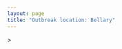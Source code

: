 ```yaml
---
layout: page
title: "Outbreak location: Bellary"
---
```

<div id="mapid">
<script src="https://buda-magenta.github.io/hazard_map/load_map.js"></script>
><script>
var marker_outbreak = L.marker([15.143395, 76.919388],{"autoPan": true}).addTo(map); marker_outbreak.bindTooltip("Bellary").openTooltip();

var circle_1 = L.circle([15.266493, 76.387230], {"pane": "markerPane", "color": "red", "fill": true, "fillOpacity": 0.2, "fillRule": "evenodd", "lineCap": "round", "lineJoin": "round", "opacity": 1.0, "radius": 336406, "stroke": true, "weight": 2}).addTo(map);
circle_1.bindTooltip("Hospet<br>rank: 1<br>hazard index: 0.084102")

var circle_2 = L.circle([15.426365, 75.630079], {"pane": "markerPane", "color": "red", "fill": true, "fillOpacity": 0.2, "fillRule": "evenodd", "lineCap": "round", "lineJoin": "round", "opacity": 1.0, "radius": 221209, "stroke": true, "weight": 2}).addTo(map);
circle_2.bindTooltip("Gadag<br>rank: 2<br>hazard index: 0.055302")

var circle_3 = L.circle([15.119651, 77.455290], {"pane": "markerPane", "color": "red", "fill": true, "fillOpacity": 0.2, "fillRule": "evenodd", "lineCap": "round", "lineJoin": "round", "opacity": 1.0, "radius": 134481, "stroke": true, "weight": 2}).addTo(map);
circle_3.bindTooltip("Guntakal<br>rank: 3<br>hazard index: 0.033620")

var circle_4 = L.circle([15.351838, 75.137985], {"pane": "markerPane", "color": "red", "fill": true, "fillOpacity": 0.2, "fillRule": "evenodd", "lineCap": "round", "lineJoin": "round", "opacity": 1.0, "radius": 118930, "stroke": true, "weight": 2}).addTo(map);
circle_4.bindTooltip("Hubli<br>rank: 4<br>hazard index: 0.029733")

var circle_5 = L.circle([14.475294, 78.821686], {"pane": "markerPane", "color": "red", "fill": true, "fillOpacity": 0.2, "fillRule": "evenodd", "lineCap": "round", "lineJoin": "round", "opacity": 1.0, "radius": 92094, "stroke": true, "weight": 2}).addTo(map);
circle_5.bindTooltip("Kadapa<br>rank: 5<br>hazard index: 0.023024")

var circle_6 = L.circle([14.226644, 76.400512], {"pane": "markerPane", "color": "red", "fill": true, "fillOpacity": 0.2, "fillRule": "evenodd", "lineCap": "round", "lineJoin": "round", "opacity": 1.0, "radius": 81750, "stroke": true, "weight": 2}).addTo(map);
circle_6.bindTooltip("Chitradurga<br>rank: 6<br>hazard index: 0.020438")

var circle_7 = L.circle([13.826383, 77.493772], {"pane": "markerPane", "color": "red", "fill": true, "fillOpacity": 0.2, "fillRule": "evenodd", "lineCap": "round", "lineJoin": "round", "opacity": 1.0, "radius": 80431, "stroke": true, "weight": 2}).addTo(map);
circle_7.bindTooltip("Hindupur<br>rank: 7<br>hazard index: 0.020108")

var circle_8 = L.circle([14.466127, 75.920636], {"pane": "markerPane", "color": "red", "fill": true, "fillOpacity": 0.2, "fillRule": "evenodd", "lineCap": "round", "lineJoin": "round", "opacity": 1.0, "radius": 46436, "stroke": true, "weight": 2}).addTo(map);
circle_8.bindTooltip("Davanagere<br>rank: 8<br>hazard index: 0.011609")

var circle_9 = L.circle([15.830925, 78.042537], {"pane": "markerPane", "color": "red", "fill": true, "fillOpacity": 0.2, "fillRule": "evenodd", "lineCap": "round", "lineJoin": "round", "opacity": 1.0, "radius": 45346, "stroke": true, "weight": 2}).addTo(map);
circle_9.bindTooltip("Kurnool<br>rank: 9<br>hazard index: 0.011337")

var circle_10 = L.circle([13.932609, 75.574978], {"pane": "markerPane", "color": "red", "fill": true, "fillOpacity": 0.2, "fillRule": "evenodd", "lineCap": "round", "lineJoin": "round", "opacity": 1.0, "radius": 42743, "stroke": true, "weight": 2}).addTo(map);
circle_10.bindTooltip("Shimoga<br>rank: 10<br>hazard index: 0.010686")

var circle_11 = L.circle([14.906956, 78.009707], {"pane": "markerPane", "color": "red", "fill": true, "fillOpacity": 0.2, "fillRule": "evenodd", "lineCap": "round", "lineJoin": "round", "opacity": 1.0, "radius": 41867, "stroke": true, "weight": 2}).addTo(map);
circle_11.bindTooltip("Tadipatri<br>rank: 11<br>hazard index: 0.010467")

var circle_12 = L.circle([15.475377, 78.478558], {"pane": "markerPane", "color": "red", "fill": true, "fillOpacity": 0.2, "fillRule": "evenodd", "lineCap": "round", "lineJoin": "round", "opacity": 1.0, "radius": 29723, "stroke": true, "weight": 2}).addTo(map);
circle_12.bindTooltip("Nandyal<br>rank: 12<br>hazard index: 0.007431")

var circle_13 = L.circle([13.631637, 79.423171], {"pane": "markerPane", "color": "red", "fill": true, "fillOpacity": 0.2, "fillRule": "evenodd", "lineCap": "round", "lineJoin": "round", "opacity": 1.0, "radius": 22457, "stroke": true, "weight": 2}).addTo(map);
circle_13.bindTooltip("Tirupati<br>rank: 13<br>hazard index: 0.005614")

var circle_14 = L.circle([14.752266, 78.548552], {"pane": "markerPane", "color": "red", "fill": true, "fillOpacity": 0.2, "fillRule": "evenodd", "lineCap": "round", "lineJoin": "round", "opacity": 1.0, "radius": 21951, "stroke": true, "weight": 2}).addTo(map);
circle_14.bindTooltip("Proddatur<br>rank: 14<br>hazard index: 0.005488")

var circle_15 = L.circle([15.631900, 77.275900], {"pane": "markerPane", "color": "red", "fill": true, "fillOpacity": 0.2, "fillRule": "evenodd", "lineCap": "round", "lineJoin": "round", "opacity": 1.0, "radius": 20019, "stroke": true, "weight": 2}).addTo(map);
circle_15.bindTooltip("Adoni<br>rank: 15<br>hazard index: 0.005005")

var circle_16 = L.circle([16.508759, 80.618510], {"pane": "markerPane", "color": "red", "fill": true, "fillOpacity": 0.2, "fillRule": "evenodd", "lineCap": "round", "lineJoin": "round", "opacity": 1.0, "radius": 15885, "stroke": true, "weight": 2}).addTo(map);
circle_16.bindTooltip("Vijayawada<br>rank: 16<br>hazard index: 0.003971")

var circle_17 = L.circle([14.654623, 77.556260], {"pane": "markerPane", "color": "red", "fill": true, "fillOpacity": 0.2, "fillRule": "evenodd", "lineCap": "round", "lineJoin": "round", "opacity": 1.0, "radius": 15880, "stroke": true, "weight": 2}).addTo(map);
circle_17.bindTooltip("Anantapur<br>rank: 17<br>hazard index: 0.003970")

var circle_18 = L.circle([12.979120, 77.591300], {"pane": "markerPane", "color": "red", "fill": true, "fillOpacity": 0.2, "fillRule": "evenodd", "lineCap": "round", "lineJoin": "round", "opacity": 1.0, "radius": 13447, "stroke": true, "weight": 2}).addTo(map);
circle_18.bindTooltip("Bangalore<br>rank: 18<br>hazard index: 0.003362")

var circle_19 = L.circle([14.625888, 75.635724], {"pane": "markerPane", "color": "red", "fill": true, "fillOpacity": 0.2, "fillRule": "evenodd", "lineCap": "round", "lineJoin": "round", "opacity": 1.0, "radius": 12248, "stroke": true, "weight": 2}).addTo(map);
circle_19.bindTooltip("Ranibennur<br>rank: 19<br>hazard index: 0.003062")

var circle_20 = L.circle([15.431506, 76.532774], {"pane": "markerPane", "color": "red", "fill": true, "fillOpacity": 0.2, "fillRule": "evenodd", "lineCap": "round", "lineJoin": "round", "opacity": 1.0, "radius": 10456, "stroke": true, "weight": 2}).addTo(map);
circle_20.bindTooltip("Gangawati<br>rank: 20<br>hazard index: 0.002614")

var circle_21 = L.circle([16.291519, 80.454159], {"pane": "markerPane", "color": "red", "fill": true, "fillOpacity": 0.2, "fillRule": "evenodd", "lineCap": "round", "lineJoin": "round", "opacity": 1.0, "radius": 9848, "stroke": true, "weight": 2}).addTo(map);
circle_21.bindTooltip("Guntur<br>rank: 21<br>hazard index: 0.002462")

var circle_22 = L.circle([14.422347, 77.720069], {"pane": "markerPane", "color": "red", "fill": true, "fillOpacity": 0.2, "fillRule": "evenodd", "lineCap": "round", "lineJoin": "round", "opacity": 1.0, "radius": 8136, "stroke": true, "weight": 2}).addTo(map);
circle_22.bindTooltip("Dharmavaram<br>rank: 22<br>hazard index: 0.002034")

var circle_23 = L.circle([16.083333, 77.166667], {"pane": "markerPane", "color": "red", "fill": true, "fillOpacity": 0.2, "fillRule": "evenodd", "lineCap": "round", "lineJoin": "round", "opacity": 1.0, "radius": 8079, "stroke": true, "weight": 2}).addTo(map);
circle_23.bindTooltip("Raichur<br>rank: 23<br>hazard index: 0.002020")

var circle_24 = L.circle([15.857267, 74.506934], {"pane": "markerPane", "color": "red", "fill": true, "fillOpacity": 0.2, "fillRule": "evenodd", "lineCap": "round", "lineJoin": "round", "opacity": 1.0, "radius": 8079, "stroke": true, "weight": 2}).addTo(map);
circle_24.bindTooltip("Belgaum<br>rank: 24<br>hazard index: 0.002020")

var circle_25 = L.circle([16.185317, 75.696792], {"pane": "markerPane", "color": "red", "fill": true, "fillOpacity": 0.2, "fillRule": "evenodd", "lineCap": "round", "lineJoin": "round", "opacity": 1.0, "radius": 7815, "stroke": true, "weight": 2}).addTo(map);
circle_25.bindTooltip("Bagalkot<br>rank: 25<br>hazard index: 0.001954")

var circle_26 = L.circle([17.849907, 75.276320], {"pane": "markerPane", "color": "red", "fill": true, "fillOpacity": 0.2, "fillRule": "evenodd", "lineCap": "round", "lineJoin": "round", "opacity": 1.0, "radius": 7368, "stroke": true, "weight": 2}).addTo(map);
circle_26.bindTooltip("Solapur<br>rank: 26<br>hazard index: 0.001842")

var circle_27 = L.circle([17.388786, 78.461065], {"pane": "markerPane", "color": "red", "fill": true, "fillOpacity": 0.2, "fillRule": "evenodd", "lineCap": "round", "lineJoin": "round", "opacity": 1.0, "radius": 6910, "stroke": true, "weight": 2}).addTo(map);
circle_27.bindTooltip("Hyderabad<br>rank: 27<br>hazard index: 0.001728")

var circle_28 = L.circle([18.793568, 80.815939], {"pane": "markerPane", "color": "red", "fill": true, "fillOpacity": 0.2, "fillRule": "evenodd", "lineCap": "round", "lineJoin": "round", "opacity": 1.0, "radius": 5412, "stroke": true, "weight": 2}).addTo(map);
circle_28.bindTooltip("Bijapur<br>rank: 28<br>hazard index: 0.001353")

var circle_29 = L.circle([16.850253, 74.594888], {"pane": "markerPane", "color": "red", "fill": true, "fillOpacity": 0.2, "fillRule": "evenodd", "lineCap": "round", "lineJoin": "round", "opacity": 1.0, "radius": 4846, "stroke": true, "weight": 2}).addTo(map);
circle_29.bindTooltip("Sangli<br>rank: 29<br>hazard index: 0.001212")

var circle_30 = L.circle([13.573260, 78.479146], {"pane": "markerPane", "color": "red", "fill": true, "fillOpacity": 0.2, "fillRule": "evenodd", "lineCap": "round", "lineJoin": "round", "opacity": 1.0, "radius": 4608, "stroke": true, "weight": 2}).addTo(map);
circle_30.bindTooltip("Madanapalle<br>rank: 30<br>hazard index: 0.001152")

var circle_31 = L.circle([16.702841, 74.240533], {"pane": "markerPane", "color": "red", "fill": true, "fillOpacity": 0.2, "fillRule": "evenodd", "lineCap": "round", "lineJoin": "round", "opacity": 1.0, "radius": 4171, "stroke": true, "weight": 2}).addTo(map);
circle_31.bindTooltip("Kolhapur<br>rank: 31<br>hazard index: 0.001043")

var circle_32 = L.circle([14.449372, 79.987376], {"pane": "markerPane", "color": "red", "fill": true, "fillOpacity": 0.2, "fillRule": "evenodd", "lineCap": "round", "lineJoin": "round", "opacity": 1.0, "radius": 4119, "stroke": true, "weight": 2}).addTo(map);
circle_32.bindTooltip("Nellore<br>rank: 32<br>hazard index: 0.001030")

var circle_33 = L.circle([15.398403, 73.812918], {"pane": "markerPane", "color": "red", "fill": true, "fillOpacity": 0.2, "fillRule": "evenodd", "lineCap": "round", "lineJoin": "round", "opacity": 1.0, "radius": 3915, "stroke": true, "weight": 2}).addTo(map);
circle_33.bindTooltip("Vasco Da Gama<br>rank: 33<br>hazard index: 0.000979")

var circle_34 = L.circle([17.166667, 77.083333], {"pane": "markerPane", "color": "red", "fill": true, "fillOpacity": 0.2, "fillRule": "evenodd", "lineCap": "round", "lineJoin": "round", "opacity": 1.0, "radius": 3526, "stroke": true, "weight": 2}).addTo(map);
circle_34.bindTooltip("Gulbarga<br>rank: 34<br>hazard index: 0.000882")

var circle_35 = L.circle([12.869810, 74.843008], {"pane": "markerPane", "color": "red", "fill": true, "fillOpacity": 0.2, "fillRule": "evenodd", "lineCap": "round", "lineJoin": "round", "opacity": 1.0, "radius": 3425, "stroke": true, "weight": 2}).addTo(map);
circle_35.bindTooltip("Mangalore<br>rank: 35<br>hazard index: 0.000856")

var circle_36 = L.circle([19.075990, 72.877393], {"pane": "markerPane", "color": "red", "fill": true, "fillOpacity": 0.2, "fillRule": "evenodd", "lineCap": "round", "lineJoin": "round", "opacity": 1.0, "radius": 2783, "stroke": true, "weight": 2}).addTo(map);
circle_36.bindTooltip("Mumbai<br>rank: 36<br>hazard index: 0.000696")

var circle_37 = L.circle([12.305183, 76.655361], {"pane": "markerPane", "color": "red", "fill": true, "fillOpacity": 0.2, "fillRule": "evenodd", "lineCap": "round", "lineJoin": "round", "opacity": 1.0, "radius": 2740, "stroke": true, "weight": 2}).addTo(map);
circle_37.bindTooltip("Mysore<br>rank: 37<br>hazard index: 0.000685")

var circle_38 = L.circle([16.695935, 74.455575], {"pane": "markerPane", "color": "red", "fill": true, "fillOpacity": 0.2, "fillRule": "evenodd", "lineCap": "round", "lineJoin": "round", "opacity": 1.0, "radius": 2183, "stroke": true, "weight": 2}).addTo(map);
circle_38.bindTooltip("Ichalkaranji<br>rank: 38<br>hazard index: 0.000546")

var circle_39 = L.circle([13.160105, 79.155551], {"pane": "markerPane", "color": "red", "fill": true, "fillOpacity": 0.2, "fillRule": "evenodd", "lineCap": "round", "lineJoin": "round", "opacity": 1.0, "radius": 2023, "stroke": true, "weight": 2}).addTo(map);
circle_39.bindTooltip("Chittoor<br>rank: 39<br>hazard index: 0.000506")

var circle_40 = L.circle([13.083694, 80.270186], {"pane": "markerPane", "color": "red", "fill": true, "fillOpacity": 0.2, "fillRule": "evenodd", "lineCap": "round", "lineJoin": "round", "opacity": 1.0, "radius": 1990, "stroke": true, "weight": 2}).addTo(map);
circle_40.bindTooltip("Chennai<br>rank: 40<br>hazard index: 0.000498")

var circle_41 = L.circle([16.238924, 80.047288], {"pane": "markerPane", "color": "red", "fill": true, "fillOpacity": 0.2, "fillRule": "evenodd", "lineCap": "round", "lineJoin": "round", "opacity": 1.0, "radius": 1758, "stroke": true, "weight": 2}).addTo(map);
circle_41.bindTooltip("Narasaraopet<br>rank: 41<br>hazard index: 0.000440")

var circle_42 = L.circle([20.166670, 79.172114], {"pane": "markerPane", "color": "red", "fill": true, "fillOpacity": 0.2, "fillRule": "evenodd", "lineCap": "round", "lineJoin": "round", "opacity": 1.0, "radius": 1220, "stroke": true, "weight": 2}).addTo(map);
circle_42.bindTooltip("Bhadravati<br>rank: 42<br>hazard index: 0.000305")

var circle_43 = L.circle([17.723128, 83.301284], {"pane": "markerPane", "color": "red", "fill": true, "fillOpacity": 0.2, "fillRule": "evenodd", "lineCap": "round", "lineJoin": "round", "opacity": 1.0, "radius": 1164, "stroke": true, "weight": 2}).addTo(map);
circle_43.bindTooltip("Visakhapatnam<br>rank: 43<br>hazard index: 0.000291")

var circle_44 = L.circle([16.237773, 80.646422], {"pane": "markerPane", "color": "red", "fill": true, "fillOpacity": 0.2, "fillRule": "evenodd", "lineCap": "round", "lineJoin": "round", "opacity": 1.0, "radius": 983, "stroke": true, "weight": 2}).addTo(map);
circle_44.bindTooltip("Tenali<br>rank: 44<br>hazard index: 0.000246")

var circle_45 = L.circle([16.432998, 80.993715], {"pane": "markerPane", "color": "red", "fill": true, "fillOpacity": 0.2, "fillRule": "evenodd", "lineCap": "round", "lineJoin": "round", "opacity": 1.0, "radius": 897, "stroke": true, "weight": 2}).addTo(map);
circle_45.bindTooltip("Gudivada<br>rank: 45<br>hazard index: 0.000224")

var circle_46 = L.circle([22.541418, 88.357691], {"pane": "markerPane", "color": "red", "fill": true, "fillOpacity": 0.2, "fillRule": "evenodd", "lineCap": "round", "lineJoin": "round", "opacity": 1.0, "radius": 832, "stroke": true, "weight": 2}).addTo(map);
circle_46.bindTooltip("Kolkata<br>rank: 46<br>hazard index: 0.000208")

var circle_47 = L.circle([16.094950, 80.165878], {"pane": "markerPane", "color": "red", "fill": true, "fillOpacity": 0.2, "fillRule": "evenodd", "lineCap": "round", "lineJoin": "round", "opacity": 1.0, "radius": 725, "stroke": true, "weight": 2}).addTo(map);
circle_47.bindTooltip("Chilakaluripet<br>rank: 47<br>hazard index: 0.000181")

var circle_48 = L.circle([16.181939, 81.135130], {"pane": "markerPane", "color": "red", "fill": true, "fillOpacity": 0.2, "fillRule": "evenodd", "lineCap": "round", "lineJoin": "round", "opacity": 1.0, "radius": 666, "stroke": true, "weight": 2}).addTo(map);
circle_48.bindTooltip("Machilipatnam<br>rank: 48<br>hazard index: 0.000167")

var circle_49 = L.circle([18.521428, 73.854454], {"pane": "markerPane", "color": "red", "fill": true, "fillOpacity": 0.2, "fillRule": "evenodd", "lineCap": "round", "lineJoin": "round", "opacity": 1.0, "radius": 666, "stroke": true, "weight": 2}).addTo(map);
circle_49.bindTooltip("Pune<br>rank: 49<br>hazard index: 0.000167")

var circle_50 = L.circle([15.507554, 80.060800], {"pane": "markerPane", "color": "red", "fill": true, "fillOpacity": 0.2, "fillRule": "evenodd", "lineCap": "round", "lineJoin": "round", "opacity": 1.0, "radius": 659, "stroke": true, "weight": 2}).addTo(map);
circle_50.bindTooltip("Ongole<br>rank: 50<br>hazard index: 0.000165")

var circle_51 = L.circle([13.318014, 75.773874], {"pane": "markerPane", "color": "red", "fill": true, "fillOpacity": 0.2, "fillRule": "evenodd", "lineCap": "round", "lineJoin": "round", "opacity": 1.0, "radius": 639, "stroke": true, "weight": 2}).addTo(map);
circle_51.bindTooltip("Chikmagalur<br>rank: 51<br>hazard index: 0.000160")

var circle_52 = L.circle([16.542769, 81.527344], {"pane": "markerPane", "color": "red", "fill": true, "fillOpacity": 0.2, "fillRule": "evenodd", "lineCap": "round", "lineJoin": "round", "opacity": 1.0, "radius": 555, "stroke": true, "weight": 2}).addTo(map);
circle_52.bindTooltip("Bhimavaram<br>rank: 52<br>hazard index: 0.000139")

var circle_53 = L.circle([19.250000, 74.750000], {"pane": "markerPane", "color": "red", "fill": true, "fillOpacity": 0.2, "fillRule": "evenodd", "lineCap": "round", "lineJoin": "round", "opacity": 1.0, "radius": 500, "stroke": true, "weight": 2}).addTo(map);
circle_53.bindTooltip("Ahmadnagar<br>rank: 53<br>hazard index: 0.000125")

var circle_54 = L.circle([17.910400, 77.519900], {"pane": "markerPane", "color": "red", "fill": true, "fillOpacity": 0.2, "fillRule": "evenodd", "lineCap": "round", "lineJoin": "round", "opacity": 1.0, "radius": 491, "stroke": true, "weight": 2}).addTo(map);
circle_54.bindTooltip("Bidar<br>rank: 54<br>hazard index: 0.000123")

var circle_55 = L.circle([16.743454, 77.992319], {"pane": "markerPane", "color": "red", "fill": true, "fillOpacity": 0.2, "fillRule": "evenodd", "lineCap": "round", "lineJoin": "round", "opacity": 1.0, "radius": 487, "stroke": true, "weight": 2}).addTo(map);
circle_55.bindTooltip("Mahbubnagar<br>rank: 55<br>hazard index: 0.000122")

var circle_56 = L.circle([13.340077, 77.100621], {"pane": "markerPane", "color": "red", "fill": true, "fillOpacity": 0.2, "fillRule": "evenodd", "lineCap": "round", "lineJoin": "round", "opacity": 1.0, "radius": 476, "stroke": true, "weight": 2}).addTo(map);
circle_56.bindTooltip("Tumkur<br>rank: 56<br>hazard index: 0.000119")

var circle_57 = L.circle([13.007082, 76.099270], {"pane": "markerPane", "color": "red", "fill": true, "fillOpacity": 0.2, "fillRule": "evenodd", "lineCap": "round", "lineJoin": "round", "opacity": 1.0, "radius": 433, "stroke": true, "weight": 2}).addTo(map);
circle_57.bindTooltip("Hassan<br>rank: 57<br>hazard index: 0.000108")

var circle_58 = L.circle([13.341917, 74.747323], {"pane": "markerPane", "color": "red", "fill": true, "fillOpacity": 0.2, "fillRule": "evenodd", "lineCap": "round", "lineJoin": "round", "opacity": 1.0, "radius": 418, "stroke": true, "weight": 2}).addTo(map);
circle_58.bindTooltip("Udupi<br>rank: 58<br>hazard index: 0.000105")

var circle_59 = L.circle([17.980609, 79.598212], {"pane": "markerPane", "color": "red", "fill": true, "fillOpacity": 0.2, "fillRule": "evenodd", "lineCap": "round", "lineJoin": "round", "opacity": 1.0, "radius": 403, "stroke": true, "weight": 2}).addTo(map);
circle_59.bindTooltip("Warangal<br>rank: 59<br>hazard index: 0.000101")

var circle_60 = L.circle([19.194329, 72.970178], {"pane": "markerPane", "color": "red", "fill": true, "fillOpacity": 0.2, "fillRule": "evenodd", "lineCap": "round", "lineJoin": "round", "opacity": 1.0, "radius": 386, "stroke": true, "weight": 2}).addTo(map);
circle_60.bindTooltip("Thane<br>rank: 60<br>hazard index: 0.000097")

var circle_61 = L.circle([25.335649, 83.007629], {"pane": "markerPane", "color": "red", "fill": true, "fillOpacity": 0.2, "fillRule": "evenodd", "lineCap": "round", "lineJoin": "round", "opacity": 1.0, "radius": 348, "stroke": true, "weight": 2}).addTo(map);
circle_61.bindTooltip("Varanasi<br>rank: 61<br>hazard index: 0.000087")

var circle_62 = L.circle([12.794811, 79.000641], {"pane": "markerPane", "color": "red", "fill": true, "fillOpacity": 0.2, "fillRule": "evenodd", "lineCap": "round", "lineJoin": "round", "opacity": 1.0, "radius": 325, "stroke": true, "weight": 2}).addTo(map);
circle_62.bindTooltip("Vellore<br>rank: 62<br>hazard index: 0.000081")

var circle_63 = L.circle([25.438130, 81.833800], {"pane": "markerPane", "color": "red", "fill": true, "fillOpacity": 0.2, "fillRule": "evenodd", "lineCap": "round", "lineJoin": "round", "opacity": 1.0, "radius": 324, "stroke": true, "weight": 2}).addTo(map);
circle_63.bindTooltip("Allahabad<br>rank: 63<br>hazard index: 0.000081")

var circle_64 = L.circle([25.531031, 78.652689], {"pane": "markerPane", "color": "red", "fill": true, "fillOpacity": 0.2, "fillRule": "evenodd", "lineCap": "round", "lineJoin": "round", "opacity": 1.0, "radius": 309, "stroke": true, "weight": 2}).addTo(map);
circle_64.bindTooltip("Jhansi<br>rank: 64<br>hazard index: 0.000077")

var circle_65 = L.circle([23.160894, 79.949770], {"pane": "markerPane", "color": "red", "fill": true, "fillOpacity": 0.2, "fillRule": "evenodd", "lineCap": "round", "lineJoin": "round", "opacity": 1.0, "radius": 306, "stroke": true, "weight": 2}).addTo(map);
circle_65.bindTooltip("Jabalpur<br>rank: 65<br>hazard index: 0.000077")

var circle_66 = L.circle([28.651718, 77.221939], {"pane": "markerPane", "color": "red", "fill": true, "fillOpacity": 0.2, "fillRule": "evenodd", "lineCap": "round", "lineJoin": "round", "opacity": 1.0, "radius": 274, "stroke": true, "weight": 2}).addTo(map);
circle_66.bindTooltip("Delhi<br>rank: 66<br>hazard index: 0.000069")

var circle_67 = L.circle([12.227213, 79.070156], {"pane": "markerPane", "color": "red", "fill": true, "fillOpacity": 0.2, "fillRule": "evenodd", "lineCap": "round", "lineJoin": "round", "opacity": 1.0, "radius": 249, "stroke": true, "weight": 2}).addTo(map);
circle_67.bindTooltip("Tiruvannamalai<br>rank: 67<br>hazard index: 0.000062")

var circle_68 = L.circle([17.005045, 81.780473], {"pane": "markerPane", "color": "red", "fill": true, "fillOpacity": 0.2, "fillRule": "evenodd", "lineCap": "round", "lineJoin": "round", "opacity": 1.0, "radius": 231, "stroke": true, "weight": 2}).addTo(map);
circle_68.bindTooltip("Rajahmundry<br>rank: 68<br>hazard index: 0.000058")

var circle_69 = L.circle([11.664300, 78.146000], {"pane": "markerPane", "color": "red", "fill": true, "fillOpacity": 0.2, "fillRule": "evenodd", "lineCap": "round", "lineJoin": "round", "opacity": 1.0, "radius": 212, "stroke": true, "weight": 2}).addTo(map);
circle_69.bindTooltip("Salem<br>rank: 69<br>hazard index: 0.000053")

var circle_70 = L.circle([13.137000, 78.133961], {"pane": "markerPane", "color": "red", "fill": true, "fillOpacity": 0.2, "fillRule": "evenodd", "lineCap": "round", "lineJoin": "round", "opacity": 1.0, "radius": 198, "stroke": true, "weight": 2}).addTo(map);
circle_70.bindTooltip("Kolar<br>rank: 70<br>hazard index: 0.000050")

var circle_71 = L.circle([12.955100, 78.269900], {"pane": "markerPane", "color": "red", "fill": true, "fillOpacity": 0.2, "fillRule": "evenodd", "lineCap": "round", "lineJoin": "round", "opacity": 1.0, "radius": 170, "stroke": true, "weight": 2}).addTo(map);
circle_71.bindTooltip("Robertson Pet<br>rank: 71<br>hazard index: 0.000043")

var circle_72 = L.circle([11.258608, 75.778874], {"pane": "markerPane", "color": "red", "fill": true, "fillOpacity": 0.2, "fillRule": "evenodd", "lineCap": "round", "lineJoin": "round", "opacity": 1.0, "radius": 155, "stroke": true, "weight": 2}).addTo(map);
circle_72.bindTooltip("Kozhikode<br>rank: 72<br>hazard index: 0.000039")

var circle_73 = L.circle([20.266777, 85.843559], {"pane": "markerPane", "color": "red", "fill": true, "fillOpacity": 0.2, "fillRule": "evenodd", "lineCap": "round", "lineJoin": "round", "opacity": 1.0, "radius": 155, "stroke": true, "weight": 2}).addTo(map);
circle_73.bindTooltip("Bhubaneswar<br>rank: 73<br>hazard index: 0.000039")

var circle_74 = L.circle([16.943738, 82.235061], {"pane": "markerPane", "color": "red", "fill": true, "fillOpacity": 0.2, "fillRule": "evenodd", "lineCap": "round", "lineJoin": "round", "opacity": 1.0, "radius": 149, "stroke": true, "weight": 2}).addTo(map);
circle_74.bindTooltip("Kakinada<br>rank: 74<br>hazard index: 0.000037")

var circle_75 = L.circle([23.021624, 72.579707], {"pane": "markerPane", "color": "red", "fill": true, "fillOpacity": 0.2, "fillRule": "evenodd", "lineCap": "round", "lineJoin": "round", "opacity": 1.0, "radius": 147, "stroke": true, "weight": 2}).addTo(map);
circle_75.bindTooltip("Ahmedabad<br>rank: 75<br>hazard index: 0.000037")

var circle_76 = L.circle([16.676135, 81.170868], {"pane": "markerPane", "color": "red", "fill": true, "fillOpacity": 0.2, "fillRule": "evenodd", "lineCap": "round", "lineJoin": "round", "opacity": 1.0, "radius": 144, "stroke": true, "weight": 2}).addTo(map);
circle_76.bindTooltip("Eluru<br>rank: 76<br>hazard index: 0.000036")

var circle_77 = L.circle([26.838100, 80.934600], {"pane": "markerPane", "color": "red", "fill": true, "fillOpacity": 0.2, "fillRule": "evenodd", "lineCap": "round", "lineJoin": "round", "opacity": 1.0, "radius": 144, "stroke": true, "weight": 2}).addTo(map);
circle_77.bindTooltip("Lucknow<br>rank: 77<br>hazard index: 0.000036")

var circle_78 = L.circle([26.460914, 80.321759], {"pane": "markerPane", "color": "red", "fill": true, "fillOpacity": 0.2, "fillRule": "evenodd", "lineCap": "round", "lineJoin": "round", "opacity": 1.0, "radius": 139, "stroke": true, "weight": 2}).addTo(map);
circle_78.bindTooltip("Kanpur<br>rank: 78<br>hazard index: 0.000035")

var circle_79 = L.circle([18.351469, 76.755121], {"pane": "markerPane", "color": "red", "fill": true, "fillOpacity": 0.2, "fillRule": "evenodd", "lineCap": "round", "lineJoin": "round", "opacity": 1.0, "radius": 135, "stroke": true, "weight": 2}).addTo(map);
circle_79.bindTooltip("Latur<br>rank: 79<br>hazard index: 0.000034")

var circle_80 = L.circle([18.627929, 73.800983], {"pane": "markerPane", "color": "red", "fill": true, "fillOpacity": 0.2, "fillRule": "evenodd", "lineCap": "round", "lineJoin": "round", "opacity": 1.0, "radius": 132, "stroke": true, "weight": 2}).addTo(map);
circle_80.bindTooltip("Pimpri Chinchwad<br>rank: 80<br>hazard index: 0.000033")

var circle_81 = L.circle([21.170200, 72.831100], {"pane": "markerPane", "color": "red", "fill": true, "fillOpacity": 0.2, "fillRule": "evenodd", "lineCap": "round", "lineJoin": "round", "opacity": 1.0, "radius": 128, "stroke": true, "weight": 2}).addTo(map);
circle_81.bindTooltip("Surat<br>rank: 81<br>hazard index: 0.000032")

var circle_82 = L.circle([12.523889, 76.896196], {"pane": "markerPane", "color": "red", "fill": true, "fillOpacity": 0.2, "fillRule": "evenodd", "lineCap": "round", "lineJoin": "round", "opacity": 1.0, "radius": 128, "stroke": true, "weight": 2}).addTo(map);
circle_82.bindTooltip("Mandya<br>rank: 82<br>hazard index: 0.000032")

var circle_83 = L.circle([21.149813, 79.082056], {"pane": "markerPane", "color": "red", "fill": true, "fillOpacity": 0.2, "fillRule": "evenodd", "lineCap": "round", "lineJoin": "round", "opacity": 1.0, "radius": 127, "stroke": true, "weight": 2}).addTo(map);
circle_83.bindTooltip("Nagpur<br>rank: 83<br>hazard index: 0.000032")

var circle_84 = L.circle([11.001812, 76.962842], {"pane": "markerPane", "color": "red", "fill": true, "fillOpacity": 0.2, "fillRule": "evenodd", "lineCap": "round", "lineJoin": "round", "opacity": 1.0, "radius": 123, "stroke": true, "weight": 2}).addTo(map);
circle_84.bindTooltip("Coimbatore<br>rank: 84<br>hazard index: 0.000031")

var circle_85 = L.circle([12.732884, 77.830948], {"pane": "markerPane", "color": "red", "fill": true, "fillOpacity": 0.2, "fillRule": "evenodd", "lineCap": "round", "lineJoin": "round", "opacity": 1.0, "radius": 119, "stroke": true, "weight": 2}).addTo(map);
circle_85.bindTooltip("Hosur<br>rank: 85<br>hazard index: 0.000030")

var circle_86 = L.circle([8.576971, 77.050125], {"pane": "markerPane", "color": "red", "fill": true, "fillOpacity": 0.2, "fillRule": "evenodd", "lineCap": "round", "lineJoin": "round", "opacity": 1.0, "radius": 115, "stroke": true, "weight": 2}).addTo(map);
circle_86.bindTooltip("Thiruvananthapuram<br>rank: 86<br>hazard index: 0.000029")

var circle_87 = L.circle([26.055318, 82.993139], {"pane": "markerPane", "color": "red", "fill": true, "fillOpacity": 0.2, "fillRule": "evenodd", "lineCap": "round", "lineJoin": "round", "opacity": 1.0, "radius": 115, "stroke": true, "weight": 2}).addTo(map);
circle_87.bindTooltip("Nizamabad<br>rank: 87<br>hazard index: 0.000029")

var circle_88 = L.circle([20.468600, 85.879200], {"pane": "markerPane", "color": "red", "fill": true, "fillOpacity": 0.2, "fillRule": "evenodd", "lineCap": "round", "lineJoin": "round", "opacity": 1.0, "radius": 112, "stroke": true, "weight": 2}).addTo(map);
circle_88.bindTooltip("Cuttack<br>rank: 88<br>hazard index: 0.000028")

var circle_89 = L.circle([19.087076, 82.023572], {"pane": "markerPane", "color": "red", "fill": true, "fillOpacity": 0.2, "fillRule": "evenodd", "lineCap": "round", "lineJoin": "round", "opacity": 1.0, "radius": 108, "stroke": true, "weight": 2}).addTo(map);
circle_89.bindTooltip("Jagdalpur<br>rank: 89<br>hazard index: 0.000027")

var circle_90 = L.circle([23.258486, 77.401989], {"pane": "markerPane", "color": "red", "fill": true, "fillOpacity": 0.2, "fillRule": "evenodd", "lineCap": "round", "lineJoin": "round", "opacity": 1.0, "radius": 96, "stroke": true, "weight": 2}).addTo(map);
circle_90.bindTooltip("Bhopal<br>rank: 90<br>hazard index: 0.000024")

var circle_91 = L.circle([9.926115, 78.114098], {"pane": "markerPane", "color": "red", "fill": true, "fillOpacity": 0.2, "fillRule": "evenodd", "lineCap": "round", "lineJoin": "round", "opacity": 1.0, "radius": 93, "stroke": true, "weight": 2}).addTo(map);
circle_91.bindTooltip("Madurai<br>rank: 91<br>hazard index: 0.000023")

var circle_92 = L.circle([19.169335, 77.311013], {"pane": "markerPane", "color": "red", "fill": true, "fillOpacity": 0.2, "fillRule": "evenodd", "lineCap": "round", "lineJoin": "round", "opacity": 1.0, "radius": 92, "stroke": true, "weight": 2}).addTo(map);
circle_92.bindTooltip("Nanded Waghala<br>rank: 92<br>hazard index: 0.000023")

var circle_93 = L.circle([19.290314, 76.602903], {"pane": "markerPane", "color": "red", "fill": true, "fillOpacity": 0.2, "fillRule": "evenodd", "lineCap": "round", "lineJoin": "round", "opacity": 1.0, "radius": 91, "stroke": true, "weight": 2}).addTo(map);
circle_93.bindTooltip("Parbhani<br>rank: 93<br>hazard index: 0.000023")

var circle_94 = L.circle([19.918233, 75.868625], {"pane": "markerPane", "color": "red", "fill": true, "fillOpacity": 0.2, "fillRule": "evenodd", "lineCap": "round", "lineJoin": "round", "opacity": 1.0, "radius": 84, "stroke": true, "weight": 2}).addTo(map);
circle_94.bindTooltip("Jalna<br>rank: 94<br>hazard index: 0.000021")

var circle_95 = L.circle([18.761516, 79.478785], {"pane": "markerPane", "color": "red", "fill": true, "fillOpacity": 0.2, "fillRule": "evenodd", "lineCap": "round", "lineJoin": "round", "opacity": 1.0, "radius": 83, "stroke": true, "weight": 2}).addTo(map);
circle_95.bindTooltip("Ramagundam<br>rank: 95<br>hazard index: 0.000021")

var circle_96 = L.circle([12.792907, 78.699917], {"pane": "markerPane", "color": "red", "fill": true, "fillOpacity": 0.2, "fillRule": "evenodd", "lineCap": "round", "lineJoin": "round", "opacity": 1.0, "radius": 83, "stroke": true, "weight": 2}).addTo(map);
circle_96.bindTooltip("Ambur<br>rank: 96<br>hazard index: 0.000021")

var circle_97 = L.circle([24.500000, 81.000000], {"pane": "markerPane", "color": "red", "fill": true, "fillOpacity": 0.2, "fillRule": "evenodd", "lineCap": "round", "lineJoin": "round", "opacity": 1.0, "radius": 81, "stroke": true, "weight": 2}).addTo(map);
circle_97.bindTooltip("Satna<br>rank: 97<br>hazard index: 0.000020")

var circle_98 = L.circle([20.843512, 75.525927], {"pane": "markerPane", "color": "red", "fill": true, "fillOpacity": 0.2, "fillRule": "evenodd", "lineCap": "round", "lineJoin": "round", "opacity": 1.0, "radius": 77, "stroke": true, "weight": 2}).addTo(map);
circle_98.bindTooltip("Jalgaon<br>rank: 98<br>hazard index: 0.000019")

var circle_99 = L.circle([16.857964, 79.217494], {"pane": "markerPane", "color": "red", "fill": true, "fillOpacity": 0.2, "fillRule": "evenodd", "lineCap": "round", "lineJoin": "round", "opacity": 1.0, "radius": 74, "stroke": true, "weight": 2}).addTo(map);
circle_99.bindTooltip("Nalgonda<br>rank: 99<br>hazard index: 0.000019")

var circle_100 = L.circle([16.876586, 81.545145], {"pane": "markerPane", "color": "red", "fill": true, "fillOpacity": 0.2, "fillRule": "evenodd", "lineCap": "round", "lineJoin": "round", "opacity": 1.0, "radius": 69, "stroke": true, "weight": 2}).addTo(map);
circle_100.bindTooltip("Tadepalligudem<br>rank: 100<br>hazard index: 0.000017")
</script>
</div>